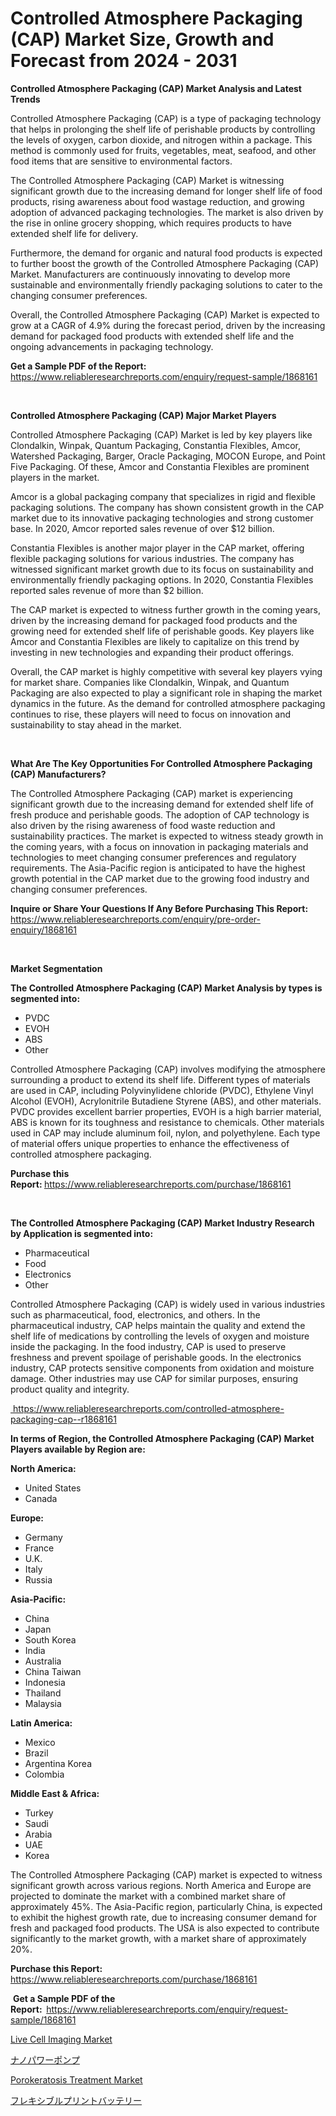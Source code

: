 <p><h1>Controlled Atmosphere Packaging (CAP) Market Size, Growth and Forecast from 2024 - 2031</h1></p><p><strong>Controlled Atmosphere Packaging (CAP) Market Analysis and Latest Trends</strong></p>
<p><p>Controlled Atmosphere Packaging (CAP) is a type of packaging technology that helps in prolonging the shelf life of perishable products by controlling the levels of oxygen, carbon dioxide, and nitrogen within a package. This method is commonly used for fruits, vegetables, meat, seafood, and other food items that are sensitive to environmental factors.</p><p>The Controlled Atmosphere Packaging (CAP) Market is witnessing significant growth due to the increasing demand for longer shelf life of food products, rising awareness about food wastage reduction, and growing adoption of advanced packaging technologies. The market is also driven by the rise in online grocery shopping, which requires products to have extended shelf life for delivery.</p><p>Furthermore, the demand for organic and natural food products is expected to further boost the growth of the Controlled Atmosphere Packaging (CAP) Market. Manufacturers are continuously innovating to develop more sustainable and environmentally friendly packaging solutions to cater to the changing consumer preferences.</p><p>Overall, the Controlled Atmosphere Packaging (CAP) Market is expected to grow at a CAGR of 4.9% during the forecast period, driven by the increasing demand for packaged food products with extended shelf life and the ongoing advancements in packaging technology.</p></p>
<p><strong>Get a Sample PDF of the Report:&nbsp;</strong> <a href="https://www.reliableresearchreports.com/enquiry/request-sample/1868161">https://www.reliableresearchreports.com/enquiry/request-sample/1868161</a></p>
<p>&nbsp;</p>
<p><strong>Controlled Atmosphere Packaging (CAP) Major Market Players</strong></p>
<p><p>Controlled Atmosphere Packaging (CAP) Market is led by key players like Clondalkin, Winpak, Quantum Packaging, Constantia Flexibles, Amcor, Watershed Packaging, Barger, Oracle Packaging, MOCON Europe, and Point Five Packaging. Of these, Amcor and Constantia Flexibles are prominent players in the market.</p><p>Amcor is a global packaging company that specializes in rigid and flexible packaging solutions. The company has shown consistent growth in the CAP market due to its innovative packaging technologies and strong customer base. In 2020, Amcor reported sales revenue of over $12 billion.</p><p>Constantia Flexibles is another major player in the CAP market, offering flexible packaging solutions for various industries. The company has witnessed significant market growth due to its focus on sustainability and environmentally friendly packaging options. In 2020, Constantia Flexibles reported sales revenue of more than $2 billion.</p><p>The CAP market is expected to witness further growth in the coming years, driven by the increasing demand for packaged food products and the growing need for extended shelf life of perishable goods. Key players like Amcor and Constantia Flexibles are likely to capitalize on this trend by investing in new technologies and expanding their product offerings.</p><p>Overall, the CAP market is highly competitive with several key players vying for market share. Companies like Clondalkin, Winpak, and Quantum Packaging are also expected to play a significant role in shaping the market dynamics in the future. As the demand for controlled atmosphere packaging continues to rise, these players will need to focus on innovation and sustainability to stay ahead in the market.</p></p>
<p>&nbsp;</p>
<p><strong>What Are The Key Opportunities For Controlled Atmosphere Packaging (CAP) Manufacturers?</strong></p>
<p><p>The Controlled Atmosphere Packaging (CAP) market is experiencing significant growth due to the increasing demand for extended shelf life of fresh produce and perishable goods. The adoption of CAP technology is also driven by the rising awareness of food waste reduction and sustainability practices. The market is expected to witness steady growth in the coming years, with a focus on innovation in packaging materials and technologies to meet changing consumer preferences and regulatory requirements. The Asia-Pacific region is anticipated to have the highest growth potential in the CAP market due to the growing food industry and changing consumer preferences.</p></p>
<p><strong>Inquire or Share Your Questions If Any Before Purchasing This Report:</strong> <a href="https://www.reliableresearchreports.com/enquiry/pre-order-enquiry/1868161">https://www.reliableresearchreports.com/enquiry/pre-order-enquiry/1868161</a></p>
<p>&nbsp;</p>
<p><strong>Market Segmentation</strong></p>
<p><strong>The Controlled Atmosphere Packaging (CAP) Market Analysis by types is segmented into:</strong></p>
<p><ul><li>PVDC</li><li>EVOH</li><li>ABS</li><li>Other</li></ul></p>
<p><p>Controlled Atmosphere Packaging (CAP) involves modifying the atmosphere surrounding a product to extend its shelf life. Different types of materials are used in CAP, including Polyvinylidene chloride (PVDC), Ethylene Vinyl Alcohol (EVOH), Acrylonitrile Butadiene Styrene (ABS), and other materials. PVDC provides excellent barrier properties, EVOH is a high barrier material, ABS is known for its toughness and resistance to chemicals. Other materials used in CAP may include aluminum foil, nylon, and polyethylene. Each type of material offers unique properties to enhance the effectiveness of controlled atmosphere packaging.</p></p>
<p><strong>Purchase this Report:&nbsp;</strong><a href="https://www.reliableresearchreports.com/purchase/1868161">https://www.reliableresearchreports.com/purchase/1868161</a></p>
<p>&nbsp;</p>
<p><strong>The Controlled Atmosphere Packaging (CAP) Market Industry Research by Application is segmented into:</strong></p>
<p><ul><li>Pharmaceutical</li><li>Food</li><li>Electronics</li><li>Other</li></ul></p>
<p><p>Controlled Atmosphere Packaging (CAP) is widely used in various industries such as pharmaceutical, food, electronics, and others. In the pharmaceutical industry, CAP helps maintain the quality and extend the shelf life of medications by controlling the levels of oxygen and moisture inside the packaging. In the food industry, CAP is used to preserve freshness and prevent spoilage of perishable goods. In the electronics industry, CAP protects sensitive components from oxidation and moisture damage. Other industries may use CAP for similar purposes, ensuring product quality and integrity.</p></p>
<p><a href="https://www.reliableresearchreports.com/controlled-atmosphere-packaging-cap--r1868161">&nbsp;https://www.reliableresearchreports.com/controlled-atmosphere-packaging-cap--r1868161</a></p>
<p><strong>In terms of Region, the Controlled Atmosphere Packaging (CAP) Market Players available by Region are:</strong></p>
<p>
    <p> <strong> North America: </strong>
        <ul>
            <li>United States</li>
            <li>Canada</li>
        </ul>
        </p> 
    <p> <strong> Europe: </strong>
        <ul>
            <li>Germany</li>
            <li>France</li>
            <li>U.K.</li>
            <li>Italy</li>
            <li>Russia</li>
        </ul>
        </p> 
    <p> <strong> Asia-Pacific: </strong>
        <ul>
            <li>China</li>
            <li>Japan</li>
            <li>South Korea</li>
            <li>India</li>
            <li>Australia</li>
            <li>China Taiwan</li>
            <li>Indonesia</li>
            <li>Thailand</li>
            <li>Malaysia</li>
        </ul>
        </p> 
    <p> <strong> Latin America: </strong>
        <ul>
            <li>Mexico</li>
            <li>Brazil</li>
            <li>Argentina Korea</li>
            <li>Colombia</li>
        </ul>
        </p> 
    <p> <strong> Middle East & Africa: </strong>
        <ul>
            <li>Turkey</li>
            <li>Saudi</li>
            <li>Arabia</li>
            <li>UAE</li>
            <li>Korea</li>
        </ul>
    </p>
    </p>
<p><p>The Controlled Atmosphere Packaging (CAP) market is expected to witness significant growth across various regions. North America and Europe are projected to dominate the market with a combined market share of approximately 45%. The Asia-Pacific region, particularly China, is expected to exhibit the highest growth rate, due to increasing consumer demand for fresh and packaged food products. The USA is also expected to contribute significantly to the market growth, with a market share of approximately 20%.</p></p>
<p><strong>Purchase this Report: </strong><a href="https://www.reliableresearchreports.com/purchase/1868161">https://www.reliableresearchreports.com/purchase/1868161</a></p>
<p>&nbsp;<strong>Get a Sample PDF of the Report:&nbsp;&nbsp;</strong><a href="https://www.reliableresearchreports.com/enquiry/request-sample/1868161">https://www.reliableresearchreports.com/enquiry/request-sample/1868161</a></p>
<p><strong></strong></p>
<p><p><a href="https://github.com/sosoelmasry38/Market-Research-Report-List-1/blob/main/live-cell-imaging-market.md">Live Cell Imaging Market</a></p><p><a href="https://github.com/dathomson6534/Market-Research-Report-List-2/blob/main/2668146177099.md">ナノパワーポンプ</a></p><p><a href="https://github.com/muhammadasraf467/Market-Research-Report-List-1/blob/main/porokeratosis-treatment-market.md">Porokeratosis Treatment Market</a></p><p><a href="https://github.com/BoydYundt1/Market-Research-Report-List-2/blob/main/1193258177100.md">フレキシブルプリントバッテリー</a></p></p>
